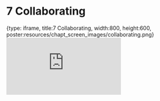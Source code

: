 # 7 Collaborating
 
{type: iframe, title:7 Collaborating, width:800, height:600, poster:resources/chapt_screen_images/collaborating.png}
![](https://hutchdatascience.org/Overleaf_Tutorial/no_toc/collaborating.html)
 

 

